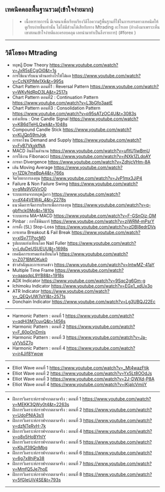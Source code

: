 ## เทคนิคคอลพื้นฐานรวม(เข้าใจง่ายมาก)
 > - เนื้อหารายการนี้ มีเจตนาเพื่อเรียบเรียงวิดีโอความรู้พื้นฐานที่ใช้ในการเทรดทางเทคนิคให้ดูเรียบง่ายขึ้นเท่านั้น ไม่ได้มีส่วนได้เสียกับทาง Mtrading อะไรเลย (อ้างอิงมาเพราะเห็นเขาสอนเข้าใจง่ายดีและครอบคลุม เลยนำมาทำเป็นลิ้งรายการ) (#forex )
 ---
## วิดีโอของ Mtrading
 - ทฤษฎี Dow Theory https://www.youtube.com/watch?v=JxR5sECgOi0&t=1s
 - การใช้แนวรับแนวต้านอย่างไรให้ได้ผล https://www.youtube.com/watch?v=CcNXPlMe1Xk&t=995s
 - Chart Pattern ตอนที่1 : Reversal Pattern https://www.youtube.com/watch?v=WKyNdRpD3LA&t=2517s
 - Chart Pattern ตอนที่2 : Continuation Pattern https://www.youtube.com/watch?v=L3bGfo3aatE
 - Chart Pattern ตอนที่3 : Consolidation Pattern https://www.youtube.com/watch?v=p95sATzOC4U&t=3083s
 - แท่งเทียน : One Candle Signal https://www.youtube.com/watch?v=KB6dTeHLQwk&t=1048s
 - Compound Candle Stick https://www.youtube.com/watch?v=KlJQp59mJgk
 - การหาโซน Demand and Supply https://www.youtube.com/watch?v=FyB7VkxkfNA
 - MACD อินดี้ในตำนาน https://www.youtube.com/watch?v=ufltU1iwBmU
 - การใช้งาน Fibonacci https://www.youtube.com/watch?v=jNXk1ZLdoAY
 - การหา Divergence https://www.youtube.com/watch?v=ZdhjcVHm-8A
 - เส้น Moving Average https://www.youtube.com/watch?v=1ZDk7meBpA4&t=766s
 - จิตวิทยาการลงทุน https://www.youtube.com/watch?v=JvP1mx3JjP4
 - Failure & Non Failure Swing https://www.youtube.com/watch?v=gMs9VGVirO0
 - ระบบเทรดจากทฤษฎีดาว https://www.youtube.com/watch?v=dX44VEW4i_4&t=2278s
 - แนวคิดการจัดการบริหารเพื่อการลงทุน https://www.youtube.com/watch?v=q-gbfhck0Mo&t=1810s
 - ระบบเทรด MA+MACD https://www.youtube.com/watch?v=F-GSnOjz-DM
 - Pinbar : การใช้พินบาร์ https://www.youtube.com/watch?v=ziWRM-mPsrY
 - การตั้ง (SL) Stop-Loss https://www.youtube.com/watch?v=zDBl8edrDVs
 - การเทรด Breakout & Fail Break https://www.youtube.com/watch?v=xISv7TPocM0
 - รูปแบบแท่งเทียนโดย Nail Fuller https://www.youtube.com/watch?v=LduDeUSUEUU&t=1698s
 - เทคนิคการเทรดแท่งเทียนโดจิ https://www.youtube.com/watch?v=Z071BMOKuk0
 - ข่าวสำคัญและการเทรดข่าว https://www.youtube.com/watch?v=IntwMZ-41aY
 - Multiple Time Frame https://www.youtube.com/watch?v=qaasdpL9YB8&t=1918s
 - ADX Indicator https://www.youtube.com/watch?v=9Sqc2g6Gm-g
 - Ichimoku Indicator https://www.youtube.com/watch?v=EGx1_xdUx3o
 - ATR Indicator https://www.youtube.com/watch?v=_QEQyUW7pYI&t=2571s
 - Donchain Indicator https://www.youtube.com/watch?v=Lg3UBQJ22Ec
 ---
 - Harmonic Pattern : ตอนที่ 1 https://www.youtube.com/watch?v=qdHi3M7cuvQ&t=1456s
 - Harmonic Pattern : ตอนที่ 2 https://www.youtube.com/watch?v=F_60pOnDmls
 - Harmonic Pattern : ตอนที่ 3 https://www.youtube.com/watch?v=Ja-uVVs5Z7o
 - Harmonic Pattern : ตอนที่ 4 https://www.youtube.com/watch?v=ir4Jif8Ywow
 ---
 - Elliot Wave ตอนที่ 1 https://www.youtube.com/watch?v=_Mt4wazFtik
 - Elliot Wave ตอนที่ 2 https://www.youtube.com/watch?v=Yx5Lt8OOdJs
 - Elliot Wave ตอนที่ 3 https://www.youtube.com/watch?v=2J-DWXd-P8A
 - Elliot Wave ตอนที่ 4 https://www.youtube.com/watch?v=iKjaIcVmijY
 ---
 - ฝึกการวิเคราะห์กราฟจากตลาดจริง : ตอนที่ 1 https://www.youtube.com/watch?v=MEKK3QWy0t4&t=2263s
 - ฝึกการวิเคราะห์กราฟจากตลาดจริง : ตอนที่ 2 https://www.youtube.com/watch?v=UdoPNIA3s1I
 - ฝึกการวิเคราะห์กราฟจากตลาดจริง : ตอนที่ 3 https://www.youtube.com/watch?v=dzNTeRvH-7k
 - ฝึกการวิเคราะห์กราฟจากตลาดจริง : ตอนที่ 4 https://www.youtube.com/watch?v=o8x5HoBYhIY
 - ฝึกการวิเคราะห์กราฟจากตลาดจริง : ตอนที่ 5 https://www.youtube.com/watch?v=KbJf39QnMbg
 - ฝึกการวิเคราะห์กราฟจากตลาดจริง : ตอนที่ 6 https://www.youtube.com/watch?v=6g7x8hjPa38
 - ฝึกการวิเคราะห์กราฟจากตลาดจริง : ตอนที่ 7 https://www.youtube.com/watch?v=MmfQ5Je7hoE
 - ฝึกการวิเคราะห์กราฟจากตลาดจริง : ตอนที่ 8 https://www.youtube.com/watch?v=5fGIeUiV4SE&t=793s
 ---
 
